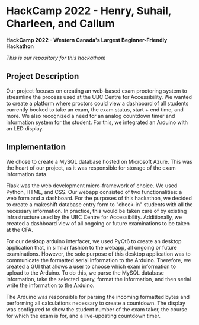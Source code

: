 # HackCamp 2022 - Henry, Suhail, Charleen, and Callum
**HackCamp 2022 - Western Canada's Largest Beginner-Friendly Hackathon**

*This is our repository for this hackathon!*

## Project Description

Our project focuses on creating an web-based exam proctoring system to streamline the process used at the UBC Centre for Accessibility. We wanted to create a platform where proctors could view a dashboard of all students currently booked to take an exam, the exam status, start + end time, and more. We also recognized a need for an analog countdown timer and information system for the student. For this, we integrated an Arduino with an LED display.

## Implementation
We chose to create a MySQL database hosted on Microsoft Azure. This was the heart of our project, as it was responsible for storage of the exam information data.

Flask was the web development micro-framework of choice. We used Python, HTML, and CSS. Our webapp consisted of two functionalities: a web form and a dashboard. For the purposes of this hackathon, we decided to create a makeshift database entry form to "check-in" students with all the necessary information. In practice, this would be taken care of by existing infrastructure used by the UBC Centre for Accessibility. Additionally, we created a dashboard view of all ongoing or future examinations to be taken at the CFA.

For our desktop arduino interfacer, we used PyQt6 to create an desktop application that, in similar fashion to the webapp, all ongoing or future examinations. However, the sole purpose of this desktop application was to communicate the formatted serial information to the Arduino. Therefore, we created a GUI that allows a user to choose which exam information to upload to the Arduino. To do this, we parse the MySQL database information, take the selected query, format the information, and then serial write the information to the Arduino.

The Arduino was responsible for parsing the incoming formatted bytes and performing all calculations necessary to create a countdown. The display was configured to show the student number of the exam taker, the course for which the exam is for, and a live-updating countdown timer.